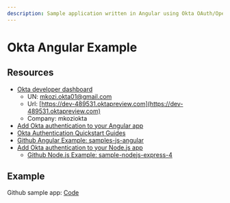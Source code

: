 ```yaml
---
description: Sample application written in Angular using Okta OAuth/OpenID Connect
---
```


# Okta Angular Example

## Resources

* [Okta developer dashboard](https://dev-489531-admin.oktapreview.com/dev/console)
  * UN: mkozi.okta01@gmail.com
  * Url: [https://dev-489531.oktapreview.com](https://dev-489531.oktapreview.com)
  * Company: mkoziokta
* [Add Okta authentication to your Angular app](https://developer.okta.com/code/angular/)
* [Okta Authentication Quickstart Guides](https://developer.okta.com/quickstart/#/angular/nodejs/generic)
* [Github Angular Example: samples-js-angular](https://github.com/okta/samples-js-angular/tree/master/custom-login)
* [Add Okta authentication to your Node.js app](https://developer.okta.com/code/nodejs/)
  * [Github Node.js Example: sample-nodejs-express-4](https://github.com/okta/samples-nodejs-express-4/)

## Example

Github sample app: [Code](https://github.com/kozigh01/okta-angular-example/tree/master/okta-hosted-login)

